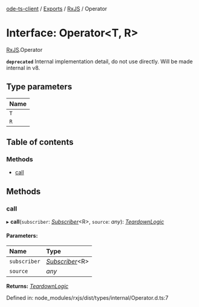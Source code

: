 [ode-ts-client](../README.md) / [Exports](../modules.md) / [RxJS](../modules/rxjs.md) / Operator

# Interface: Operator<T, R\>

[RxJS](../modules/rxjs.md).Operator

**`deprecated`** Internal implementation detail, do not use directly. Will be made internal in v8.

## Type parameters

Name |
:------ |
`T` |
`R` |

## Table of contents

### Methods

- [call](rxjs.operator.md#call)

## Methods

### call

▸ **call**(`subscriber`: [*Subscriber*](../classes/rxjs.subscriber.md)<R\>, `source`: *any*): [*TeardownLogic*](../modules/rxjs.md#teardownlogic)

#### Parameters:

Name | Type |
:------ | :------ |
`subscriber` | [*Subscriber*](../classes/rxjs.subscriber.md)<R\> |
`source` | *any* |

**Returns:** [*TeardownLogic*](../modules/rxjs.md#teardownlogic)

Defined in: node_modules/rxjs/dist/types/internal/Operator.d.ts:7
